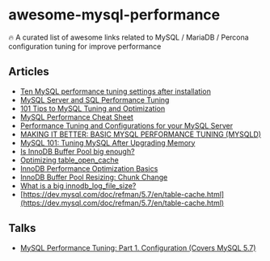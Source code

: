 # awesome-mysql-performance
🔥 A curated list of awesome links related to MySQL / MariaDB / Percona configuration tuning for improve performance

## Articles

- [Ten MySQL performance tuning settings after installation](https://www.percona.com/blog/2014/01/28/10-mysql-performance-tuning-settings-after-installation/)
- [MySQL Server and SQL Performance Tuning](https://www.oracle.com/technetwork/community/developer-day/mysql-performance-tuning-403029.pdf)
- [101 Tips to MySQL Tuning and Optimization](https://www.monitis.com/blog/101-tips-to-mysql-tuning-and-optimization/)
- [MySQL Performance Cheat Sheet](https://severalnines.com/database-blog/mysql-performance-cheat-sheet)
- [Performance Tuning and Configurations for your MySQL Server](https://www.universalclass.com/articles/computers/performance-tuning-and-configurations-for-your-mysql-server.htm)
- [MAKING IT BETTER: BASIC MYSQL PERFORMANCE TUNING (MYSQLD)](https://mediatemple.net/community/products/dv/204404044/making-it-better%3A-basic-mysql-performance-tuning-(mysqld))
- [MySQL 101: Tuning MySQL After Upgrading Memory](https://www.percona.com/blog/2020/09/30/mysql-101-tuning-mysql-after-upgrading-memory/)
- [Is InnoDB Buffer Pool big enough?](https://federico-razzoli.com/is-innodb-buffer-pool-big-enough)
- [Optimizing table_open_cache](https://mariadb.com/kb/en/optimizing-table_open_cache/#:~:text=This%20improves%20performance%2C%20although%20it,any%20one%20table%20cache%20instance.&text=If%20the%20number%20of%20opened,at%20increasing%20the%20table_open_cache%20value.)
- [InnoDB Performance Optimization Basics](https://www.percona.com/blog/2013/09/20/innodb-performance-optimization-basics-updated/)
- [InnoDB Buffer Pool Resizing: Chunk Change](https://www.percona.com/blog/2018/06/19/chunk-change-innodb-buffer-pool-resizing/)
- [What is a big innodb_log_file_size?](https://www.percona.com/blog/2016/05/31/what-is-a-big-innodb_log_file_size/)
- [https://dev.mysql.com/doc/refman/5.7/en/table-cache.html](https://dev.mysql.com/doc/refman/5.7/en/table-cache.html)

## Talks

- [MySQL Performance Tuning: Part 1. Configuration (Covers MySQL 5.7)](https://www.youtube.com/watch?v=0CqMv0ucqFA)
